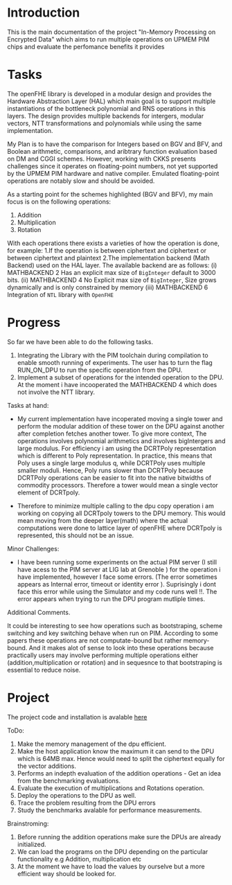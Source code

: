 # Introduction
This is the main documentation of the project "In-Memory Processing on Encrypted Data" which aims to run multiple operations on UPMEM PIM chips and evaluate the perfomance benefits it provides

# Tasks
The openFHE library is developed in a modular design and provides the Hardware Abstraction Layer (HAL) which main goal is to support multiple instantiations of the bottleneck polynomial
and RNS operations in this layers. The design provides multiple backends for intergers, modular vectors, NTT transformations and polynomials while using the same implementation.

My Plan is to have the comparison for Integers based on BGV and BFV, and Boolean arithmetic, comparisons, and aribtrary function evaluation based on DM and CGGI schemes. 
However, working with CKKS presents challenges since it operates on floating-point numbers, not yet supported by the UPMEM PIM hardware and native compiler. 
Emulated floating-point operations are notably slow and should be avoided.

As a starting point for the schemes highlighted (BGV and BFV), my main focus is on the following operations:
1. Addition
2. Multiplication
3. Rotation

With each operations there exists a varieties of how the operation is done, for example:
1.If the operation is between ciphertext and ciphertext or between ciphertext and plaintext
2.The implementation backend (Math Backend) used on the HAL layer. The available backend are as follows:
    (i) MATHBACKEND 2 Has an explicit max size of `BigInteger` default to 3000 bits. 
    (ii) MATHBACKEND 4 No Explicit max size of `BigInteger`, Size grows dynamically and is only constrained by memory 
    (iii) MATHBACKEND 6 Integration of `NTL` library with `OpenFHE`

# Progress
So far we have been able to do the following tasks.
 1. Integrating the Library with the PIM toolchain during compilation to enable smooth running of experiments.
    The user has to turn the flag RUN_ON_DPU to run the specific operation from the DPU.
 2. Implement a subset of operations for the intended operation to the DPU. At the moment i have incooperated the MATHBACKEND 4 which does not involve the NTT library. 

Tasks at hand:
- My current implementation have incoperated moving a single tower and perform the modular addition of these tower on the DPU against another after completion fetches another tower.
  To give more context, The operations involves polynomial arithmetics and involves bigIntergers and large modulus. For efficiency i am using the DCRTPoly representation which is different to Poly representation.
  In practice, this means that Poly uses a single large modulus q, while DCRTPoly uses multiple smaller moduli. Hence, Poly runs slower than DCRTPoly because DCRTPoly operations can be easier
  to fit into the native bitwidths of commodity processors. Therefore a tower would mean a single vector element of DCRTpoly.
  
- Therefore to minimize multiple calling to the dpu copy operation i am working on copying all DCRTpoly towers to the DPU memory. This would mean moving from the deeper layer(math)
  where the actual computations were done to lattice layer of openFHE where DCRTpoly is represented, this should not be an issue.

Minor Challenges:
- I have been running some experiments on the actual PIM server (I still have acess to the PIM server at LIG lab at Grenoble ) for the operation i have implemented, however I face some errors.
    (The error sometimes appears as Internal error, timeout or identity error ). Suprisingly i dont face this error while using the Simulator and my code runs well !!.
    The error appears when trying to run the DPU program mutliple times.

Additional Comments.

It could be interesting to see how operations such as bootstraping, scheme switching and key switching behave when run on PIM. According to some papers these operations are not computate-bound 
but rather memory-bound. And it makes alot of sense to look into these operations because practically users may involve performing multiple operations either (addition,multiplication or rotation) 
and in sequesnce to that bootstraping is essential to reduce noise.  

# Project
The project code and installation is avalable [here](https://github.com/MpokiAbel/UPMEM-OpenFHE)  


ToDo:
1. Make the memory management of the dpu efficient.
2. Make the host application know the maximum it can send to the DPU which is 64MB max. Hence would need to split the ciphertext equally for the vector additions. 
3. Performs an indepth evaluation of the addition operations - Get an idea from the benchmarking evaluations.
4. Evaluate the execution of multiplications and Rotations operation.
5. Deploy the operations to the DPU as well.
6. Trace the problem resulting from the DPU errors
7. Study the benchmarks avalable for performance measurements.

Brainstroming:
1. Before running the addition operations make sure the DPUs are already initialized.
2. We can load the programs on the DPU depending on the particular functionality e.g Addition, multiplication etc
3. At the moment we have to load the values by ourselve but a more efficient way should be looked for.
